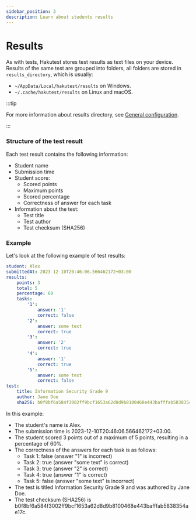 ```yaml
---
sidebar_position: 3
description: Learn about students results
---
```


# Results

As with tests, Hakutest stores test results as text files on your device.
Results of the same test are grouped into folders, all folders are stored in `results_directory`, which is usually:

-   `~/AppData/Local/hakutest/results` on Windows.
-   `~/.cache/hakutest/results` on Linux and macOS.

:::tip

For more information about results directory, see [General configuration](/docs/configuration/general#results_directory).

:::

### Structure of the test result

Each test result contains the following information:

-   Student name
-   Submission time
-   Student score:
    -   Scored points
    -   Maximum points
    -   Scored percentage
    -   Correctness of answer for each task
-   Information about the test:
    -   Test title
    -   Test author
    -   Test checksum (SHA256)

### Example

Let's look at the following example of test results:

```yaml
student: Alex
submittedAt: 2023-12-10T20:46:06.566462172+03:00
results:
    points: 3
    total: 5
    percentage: 60
    tasks:
        '1':
            answer: '1'
            correct: false
        '2':
            answer: some text
            correct: true
        '3':
            answer: '2'
            correct: true
        '4':
            answer: '1'
            correct: true
        '5':
            answer: some text
            correct: false
test:
    title: Information Security Grade 9
    author: Jane Doe
    sha256: b0f8bf6a584f3002ff9bcf1653a62d8d9b8100468e443bafffab5838354ae17c
```

In this example:

-   The student's name is Alex.
-   The submission time is 2023-12-10T20:46:06.566462172+03:00.
-   The student scored 3 points out of a maximum of 5 points, resulting in a percentage of 60%.
-   The correctness of the answers for each task is as follows:
    -   Task 1: false (answer "1" is incorrect)
    -   Task 2: true (answer "some text" is correct)
    -   Task 3: true (answer "2" is correct)
    -   Task 4: true (answer "1" is correct)
    -   Task 5: false (answer "some text" is incorrect)
-   The test is titled Information Security Grade 9 and was authored by Jane Doe.
-   The test checksum (SHA256) is b0f8bf6a584f3002ff9bcf1653a62d8d9b8100468e443bafffab5838354ae17c.
